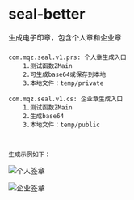 # seal-better
生成电子印章，包含个人章和企业章



####
    
    com.mqz.seal.v1.prs: 个人章生成入口
        1.测试函数ZMain
        2.可生成base64或保存到本地
        3.本地文件：temp/private    
        
    com.mqz.seal.v1.cs: 企业章生成入口
        1.测试函数ZMain
        2.生成base64
        3.本地文件：temp/public
    
    
    
    生成示例如下：
![个人签章](temp/160283802060490.png)


![企业签章](temp/1603089486292.png)

